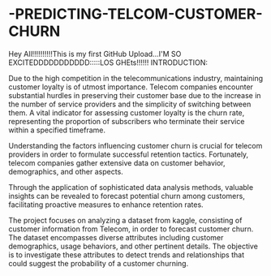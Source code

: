 # -PREDICTING-TELCOM-CUSTOMER-CHURN
Hey All!!!!!!!!!!This is my first GitHub Upload...I'M SO EXCITEDDDDDDDDDDD:::::LOS GHEts!!!!!!
INTRODUCTION:

Due to the high competition in the telecommunications industry, maintaining customer loyalty is of utmost importance. Telecom companies encounter substantial hurdles in preserving their customer base due to the increase in the number of service providers and the simplicity of switching between them. A vital indicator for assessing customer loyalty is the churn rate, representing the proportion of subscribers who terminate their service within a specified timeframe.

Understanding the factors influencing customer churn is crucial for telecom providers in order to formulate successful retention tactics. Fortunately, telecom companies gather extensive data on customer behavior, demographics, and other aspects.

Through the application of sophisticated data analysis methods, valuable insights can be revealed to forecast potential churn among customers, facilitating proactive measures to enhance retention rates.

The project focuses on analyzing a dataset from kaggle, consisting of customer information from Telecom, in order to forecast customer churn. The dataset encompasses diverse attributes including customer demographics, usage behaviors, and other pertinent details. The objective is to investigate these attributes to detect trends and relationships that could suggest the probability of a customer churning.

